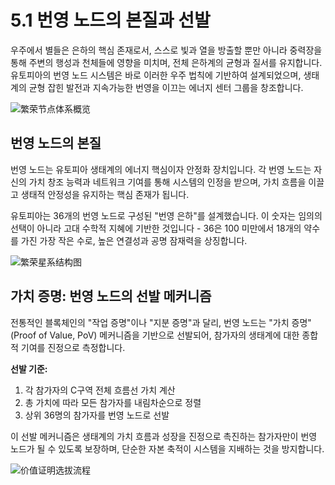 # 5.1 번영 노드의 본질과 선발

우주에서 별들은 은하의 핵심 존재로서, 스스로 빛과 열을 방출할 뿐만 아니라 중력장을 통해 주변의 행성과 천체들에 영향을 미치며, 전체 은하계의 균형과 질서를 유지합니다. 유토피아의 번영 노드 시스템은 바로 이러한 우주 법칙에 기반하여 설계되었으며, 생태계의 균형 잡힌 발전과 지속가능한 번영을 이끄는 에너지 센터 그룹을 창조합니다.

![繁荣节点体系概览](/images/图10.svg)

## 번영 노드의 본질

번영 노드는 유토피아 생태계의 에너지 핵심이자 안정화 장치입니다. 각 번영 노드는 자신의 가치 창조 능력과 네트워크 기여를 통해 시스템의 인정을 받으며, 가치 흐름을 이끌고 생태적 안정성을 유지하는 핵심 존재가 됩니다.

유토피아는 36개의 번영 노드로 구성된 "번영 은하"를 설계했습니다. 이 숫자는 임의의 선택이 아니라 고대 수학적 지혜에 기반한 것입니다 - 36은 100 미만에서 18개의 약수를 가진 가장 작은 수로, 높은 연결성과 공명 잠재력을 상징합니다.

![繁荣星系结构图](/images/图11.svg)

## 가치 증명: 번영 노드의 선발 메커니즘

전통적인 블록체인의 "작업 증명"이나 "지분 증명"과 달리, 번영 노드는 "가치 증명"(Proof of Value, PoV) 메커니즘을 기반으로 선발되어, 참가자의 생태계에 대한 종합적 기여를 진정으로 측정합니다.

**선발 기준:**
1. 각 참가자의 C구역 전체 흐름선 가치 계산
2. 총 가치에 따라 모든 참가자를 내림차순으로 정렬
3. 상위 36명의 참가자를 번영 노드로 선발

이 선발 메커니즘은 생태계의 가치 흐름과 성장을 진정으로 촉진하는 참가자만이 번영 노드가 될 수 있도록 보장하며, 단순한 자본 축적이 시스템을 지배하는 것을 방지합니다.

![价值证明选拔流程](/images/图12.svg)